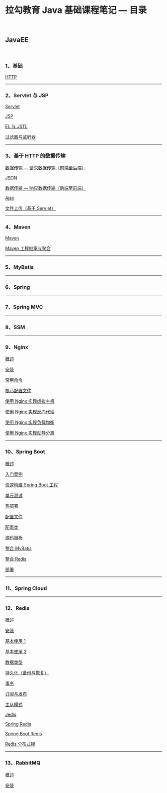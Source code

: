 # 拉勾教育 Java 基础课程笔记 — 目录

<br/>

## JavaEE

<br/>

### 1、基础

[HTTP](https://yyscyber.github.io/java/lagou/basic/e56eeb71-e87e-4297-a13f-10ff303bb136)

---

### 2、Servlet 与 JSP

[Servlet](https://yyscyber.github.io/java/lagou/basic/6cc8ee8d-2538-4f91-a230-d5cf66efbe85)

[JSP](https://yyscyber.github.io/java/lagou/basic/124562b8-055e-4b18-ba17-f420d2e6334d)

[EL 与 JSTL](https://yyscyber.github.io/java/lagou/basic/093c21e9-3727-4feb-baa6-4ed47dc41632)

[过滤器与监听器](https://yyscyber.github.io/java/lagou/basic/3d73bb07-1663-45bc-b335-6fa188459086)

---

### 3、基于 HTTP 的数据传输

[数据传输 — 请求数据传输（前端至后端）](https://yyscyber.github.io/java/lagou/basic/5392656a-95dc-4e7f-8f76-1f5fa5cfe9ba)

[JSON](https://yyscyber.github.io/java/lagou/basic/5d869c0f-afb9-4e4b-9161-dd0527a2e73a)

[数据传输 — 响应数据传输（后端至前端）](https://yyscyber.github.io/java/lagou/basic/4baafe47-4fd3-420c-ab88-b644dacb67f7)

[Ajax](https://yyscyber.github.io/java/lagou/basic/08aa86d7-f333-446b-a0aa-27c892beb4cd)

[文件上传（基于 Servlet）](https://yyscyber.github.io/java/lagou/basic/259fe138-8668-4565-a8f6-d89a60bb02c3)

---

### 4、Maven

[Maven](d3de2bee-c079-4428-bd6c-2bf30ccda7ca)

[Maven 工程继承与聚合](9a86e811-cba1-4609-a3e5-ba290f1d39b9)

---

### 5、MyBatis

[](fe70f31b-cfcb-4740-a52b-7ba4e0ed5f6d)

---

### 6、Spring

---

### 7、Spring MVC

---

### 8、SSM

---

### 9、Nginx

[概述](https://yyscyber.github.io/java/lagou/basic/4588db3a-77fe-486b-9a36-3cd6f05f7e97)

[安装](https://yyscyber.github.io/java/lagou/basic/49fdb017-a01b-4a9c-ba74-850d6fdb24de)

[常用命令](https://yyscyber.github.io/java/lagou/basic/21bbe5ab-c2ed-4320-a881-b362ed7a659c)

[核心配置文件](https://yyscyber.github.io/java/lagou/basic/80d69cce-d3d9-4774-99c2-6b5a486b1858)

[使用 Nginx 实现虚拟主机](https://yyscyber.github.io/java/lagou/basic/dba285e9-3ba9-4470-acca-2010bfdf0b35)

[使用 Nginx 实现反向代理](https://yyscyber.github.io/java/lagou/basic/51ee99c1-7617-4dbd-91ec-973465b5911e)

[使用 Nginx 实现负载均衡](https://yyscyber.github.io/java/lagou/basic/0a03fc42-737d-4b67-99d3-9c5c9d26f391)

[使用 Nginx 实现动静分离](https://yyscyber.github.io/java/lagou/basic/7edeb283-7b65-4005-a495-b3f448658147)

---

### 10、Spring Boot

[概述](https://yyscyber.github.io/java/lagou/basic/028f76a0-6b24-4ff7-860a-38aa84bab40a)

[入门案例](https://yyscyber.github.io/java/lagou/basic/0d17c445-0a3b-4892-953f-b329e9a785ce)

[快速构建 Spring Boot 工程](https://yyscyber.github.io/java/lagou/basic/168c65b0-f8f6-4f12-b96c-9965c03b03a5)

[单元测试](https://yyscyber.github.io/java/lagou/basic/1846f3e7-4723-48c4-a16d-bf34da4cbc81)

[热部署](https://yyscyber.github.io/java/lagou/basic/d94ad409-f1dc-4628-a7b8-315eb81e36c9)

[配置文件](https://yyscyber.github.io/java/lagou/basic/ff2f1831-aadd-4c88-93c1-9fe6bcdc25f5)

[配置类](https://yyscyber.github.io/java/lagou/basic/1f6cbb3e-0e34-45c4-a9b4-ee59063ee646)

[源码简析](18bd23ff-90a7-4190-9644-e7f774127d50)

[整合 MyBatis](https://yyscyber.github.io/java/lagou/basic/47629440-0a69-4ee5-968f-34a533ad480a)

[整合 Redis]()

[部署](https://yyscyber.github.io/java/lagou/basic/4b68d603-7a6e-4102-b48f-bfe0d5464457)

---

### 11、Spring Cloud

---

### 12、Redis

[概述](https://yyscyber.github.io/java/lagou/basic/17bfbce3-6b93-4e29-a1ac-b50f9eca3bac)

[安装](https://yyscyber.github.io/java/lagou/basic/a343d1af-5de5-486b-8bec-b773e5c28c3c)

[基本使用 1](https://yyscyber.github.io/java/lagou/basic/90adf589-8ebc-44b8-a857-9cc6060a90bf)

[基本使用 2](https://yyscyber.github.io/java/lagou/basic/6faef8d1-f40a-45d6-aad5-5048d353a6c1)

[数据类型](https://yyscyber.github.io/java/lagou/basic/1e8774bc-eee3-4dc4-93ff-8697a42decad)

[持久化（备份与恢复）](https://yyscyber.github.io/java/lagou/basic/22c7ffef-16a2-4cb8-acca-3b1e2d0d8203)

[事务](https://yyscyber.github.io/java/lagou/basic/6c1b0fde-04b2-4aa5-a3d3-a41c1a5047a4)

[订阅与发布](https://yyscyber.github.io/java/lagou/basic/5e3316f1-86c2-4b39-8c6b-e3ea2f88c4be)

[主从模式](https://yyscyber.github.io/java/lagou/basic/57d93f5d-2f7b-4b5a-984f-b44be7808fd1)

[Jedis](https://yyscyber.github.io/java/lagou/basic/2b2f56c1-14b8-4148-803f-ace10c5c26cb)

[Spring Redis](https://yyscyber.github.io/java/lagou/basic/22777d6f-58f5-47ee-b8fe-9fd3eba16e12)

[Spring Boot Redis](https://yyscyber.github.io/java/lagou/basic/d5964dd8-23a6-4f5d-a7c0-c479c4f0d113)

[Redis 分布式锁](https://yyscyber.github.io/java/lagou/basic/26a205e2-a410-439b-9344-93f64e8fb478)

---

### 13、RabbitMQ

[概述](https://yyscyber.github.io/java/lagou/basic/1d723f7b-235a-4557-a2c7-e967a6e77152)

[安装]()